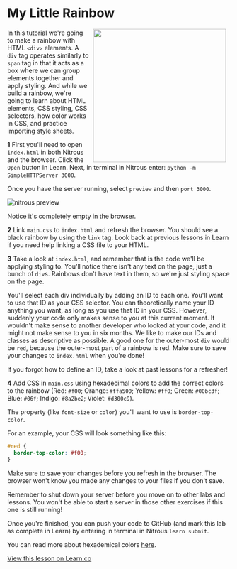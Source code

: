# My Little Rainbow

<img src="https://s3.amazonaws.com/after-school-assets/rainbow.gif" width="300" align="right" hspace="10">

In this tutorial we're going to make a rainbow with HTML `<div>` elements. A `div` tag operates similarly to `span` tag in that it acts as a box where we can group elements together and apply styling. And while we build a rainbow, we're going to learn about HTML elements, CSS styling, CSS selectors, how color works in CSS, and practice importing style sheets.

**1** First you'll need to open `index.html` in both Nitrous and the browser. Click the `Open` button in Learn. Next, in terminal in Nitrous enter: `python -m SimpleHTTPServer 3000`. 

Once you have the server running, select `preview` and then `port 3000`.

<img src="https://s3.amazonaws.com/after-school-assets/nitrous-preview.png" alt="nitrous preview">

Notice it's completely empty in the browser. 
 
**2** Link `main.css` to `index.html` and refresh the browser. You should see a black rainbow by using the `link` tag. Look back at previous lessons in Learn if you need help linking a CSS file to your HTML.

**3** Take a look at `index.html`, and remember that is the code we'll be applying styling to. You'll notice there isn't any text on the page, just a bunch of `div`s. Rainbows don't have text in them, so we're just styling space on the page.

You'll select each div individually by adding an ID to each one. You'll want to use that ID as your CSS selector. You can theoretically name your ID anything you want, as long as you use that ID in your CSS. However, suddenly your code only makes sense to you at this current moment. It wouldn't make sense to another developer who looked at your code, and it might not make sense to you in six months. We like to make our IDs and classes as descriptive as possible. A good one for the outer-most `div` would be `red`, because the outer-most part of a rainbow is red. Make sure to save your changes to `index.html` when you're done!

If you forgot how to define an ID, take a look at past lessons for a refresher!

**4** Add CSS in `main.css` using hexadecimal colors to add the correct colors to the rainbow (Red: `#f00`; Orange: `#ffa500`; Yellow: `#ff0`; Green: `#00bc3f`; Blue: `#06f`; Indigo: `#8a2be2`; Violet: `#d300c9`).

The property (like `font-size` or `color`) you'll want to use is `border-top-color`. 

For an example, your CSS will look something like this:

```css
#red {
  border-top-color: #f00;
}
```

Make sure to save your changes before you refresh in the browser. The browser won't know you made any changes to your files if you don't save.

Remember to shut down your server before you move on to other labs and lessons. You won't be able to start a server in those other exercises if this one is still running!

Once you're finished, you can push your code to GitHub (and mark this lab as complete in Learn) by entering in terminal in Nitrous `learn submit`.


You can read more about hexademical colors [here](https://developer.mozilla.org/en-US/docs/Web/Guide/CSS/Getting_started/Color).



<a href='https://learn.co/lessons/hs-my-little-rainbow' data-visibility='hidden'>View this lesson on Learn.co</a>
